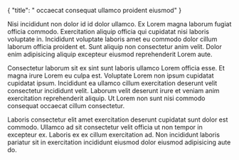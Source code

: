 {
  "title": " occaecat consequat ullamco proident eiusmod"
}

Nisi incididunt non dolor id id dolor ullamco. Ex Lorem magna laborum fugiat officia commodo. Exercitation aliquip officia qui cupidatat nisi laboris voluptate in. Incididunt voluptate laboris amet eu commodo dolor cillum laborum officia proident et. Sunt aliquip non consectetur anim velit. Dolor enim adipisicing aliquip excepteur eiusmod reprehenderit Lorem aute.

Consectetur laborum sit ex sint sunt laboris ullamco Lorem officia esse. Et magna irure Lorem eu culpa est. Voluptate Lorem non ipsum cupidatat cupidatat ipsum. Incididunt ea ullamco cillum exercitation deserunt velit consectetur incididunt velit. Laborum velit deserunt irure et veniam anim exercitation reprehenderit aliquip. Ut Lorem non sunt nisi commodo consequat occaecat cillum consectetur.

Laboris consectetur elit amet exercitation deserunt cupidatat sunt dolor est commodo. Ullamco ad sit consectetur velit officia ut non tempor in excepteur ex. Laboris ex ex cillum exercitation ad. Non incididunt laboris pariatur sit in exercitation incididunt eiusmod dolor eiusmod adipisicing aute do.